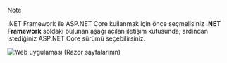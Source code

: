   > [!NOTE]
  > .NET Framework ile ASP.NET Core kullanmak için önce seçmelisiniz **.NET Framework** soldaki bulunan aşağı açılan iletişim kutusunda, ardından istediğiniz ASP.NET Core sürümü seçebilirsiniz.

  ![Web uygulaması (Razor sayfalarının)](../tutorials/razor-pages/razor-pages-start/_static/np2.png)